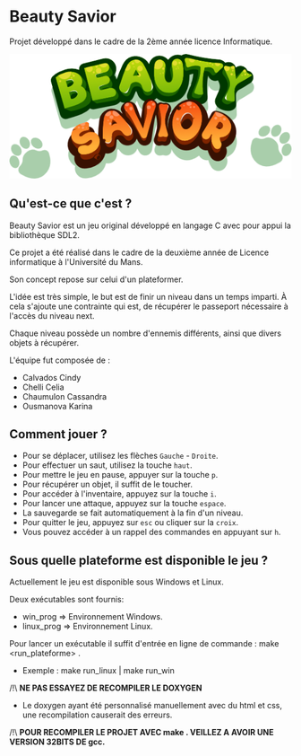 # Beauty Savior

Projet développé dans le cadre de la 2ème année licence Informatique.

![Image du Logo Beauty Savior](graphics_assets/logo.png)

## Qu'est-ce que c'est ? 
Beauty Savior est un jeu original développé en langage C avec pour appui la bibliothèque SDL2.

Ce projet a été réalisé dans le cadre de la deuxième année de Licence informatique à l'Université du Mans.

Son concept repose sur celui d'un plateformer.

L'idée est très simple, le but est de finir un niveau dans un temps imparti. 
À cela s'ajoute une contrainte qui est, de récupérer le passeport nécessaire à l'accès du niveau next.

Chaque niveau possède un nombre d'ennemis différents, ainsi que divers objets à récupérer.

L'équipe fut composée de :
  - Calvados Cindy
  - Chelli Celia
  - Chaumulon Cassandra
  - Ousmanova Karina


## Comment jouer ?

- Pour se déplacer, utilisez les flèches `Gauche` - `Droite`.
- Pour effectuer un saut, utilisez la touche `haut`.
- Pour mettre le jeu en pause, appuyer sur la touche `p`.
- Pour récupérer un objet, il suffit de le toucher.
- Pour accéder à l'inventaire, appuyez sur la touche `i`.
- Pour lancer une attaque, appuyez sur la touche `espace`.
- La sauvegarde se fait automatiquement à la fin d'un niveau.
- Pour quitter le jeu, appuyez sur `esc` ou cliquer sur la `croix`.
- Vous pouvez accéder à un rappel des commandes en appuyant sur `h`.

## Sous quelle plateforme est disponible le jeu ? 

Actuellement le jeu est disponible sous Windows et Linux.

Deux exécutables sont fournis:
- win_prog  => Environnement Windows.
- linux_prog  => Environnement Linux.

Pour lancer un exécutable il suffit d'entrée en ligne de commande : make <run_plateforme> .
- Exemple : make run_linux | make run_win 

/!\ __NE PAS ESSAYEZ DE RECOMPILER LE DOXYGEN__
- Le doxygen ayant été personnalisé manuellement avec du html et css, une recompilation causerait des erreurs.

/!\ __POUR RECOMPILER LE PROJET AVEC make . VEILLEZ A AVOIR UNE VERSION 32BITS DE gcc.__
